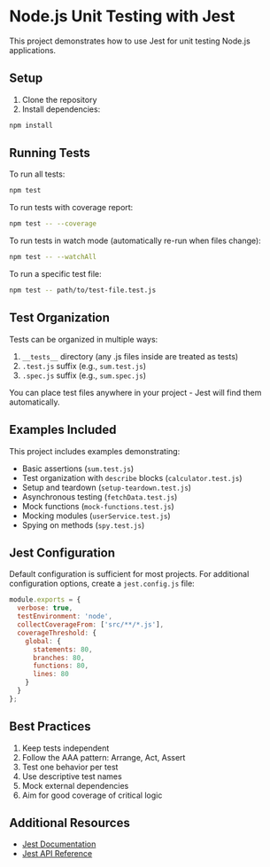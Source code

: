 # Node.js Unit Testing with Jest

This project demonstrates how to use Jest for unit testing Node.js applications.

## Setup

1. Clone the repository
2. Install dependencies:
```bash
npm install
```

## Running Tests

To run all tests:
```bash
npm test
```

To run tests with coverage report:
```bash
npm test -- --coverage
```

To run tests in watch mode (automatically re-run when files change):
```bash
npm test -- --watchAll
```

To run a specific test file:
```bash
npm test -- path/to/test-file.test.js
```

## Test Organization

Tests can be organized in multiple ways:

1. `__tests__` directory (any .js files inside are treated as tests)
2. `.test.js` suffix (e.g., `sum.test.js`)
3. `.spec.js` suffix (e.g., `sum.spec.js`)

You can place test files anywhere in your project - Jest will find them automatically.

## Examples Included

This project includes examples demonstrating:

- Basic assertions (`sum.test.js`)
- Test organization with `describe` blocks (`calculator.test.js`)
- Setup and teardown (`setup-teardown.test.js`)
- Asynchronous testing (`fetchData.test.js`)
- Mock functions (`mock-functions.test.js`)
- Mocking modules (`userService.test.js`)
- Spying on methods (`spy.test.js`)

## Jest Configuration

Default configuration is sufficient for most projects. For additional configuration options, create a `jest.config.js` file:

```js
module.exports = {
  verbose: true,
  testEnvironment: 'node',
  collectCoverageFrom: ['src/**/*.js'],
  coverageThreshold: {
    global: {
      statements: 80,
      branches: 80,
      functions: 80,
      lines: 80
    }
  }
};
```

## Best Practices

1. Keep tests independent
2. Follow the AAA pattern: Arrange, Act, Assert
3. Test one behavior per test
4. Use descriptive test names
5. Mock external dependencies
6. Aim for good coverage of critical logic

## Additional Resources

- [Jest Documentation](https://jestjs.io/docs/getting-started)
- [Jest API Reference](https://jestjs.io/docs/api) 